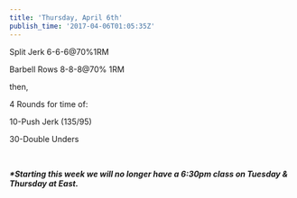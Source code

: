 ```yaml
---
title: 'Thursday, April 6th'
publish_time: '2017-04-06T01:05:35Z'
---
```


Split Jerk 6-6-6\@70%1RM

Barbell Rows 8-8-8\@70% 1RM

then,

4 Rounds for time of:

10-Push Jerk (135/95)

30-Double Unders

 

***\*Starting this week we will no longer have a 6:30pm class on Tuesday
& Thursday at East.***
